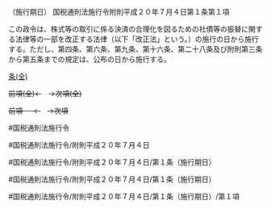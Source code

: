 （施行期日）
国税通則法施行令附則平成２０年７月４日第１条第１項

この政令は、株式等の取引に係る決済の合理化を図るための社債等の振替に関する法律等の一部を改正する法律（以下「改正法」という。）の施行の日から施行する。ただし、第四条、第六条、第九条、第十六条、第二十八条及び附則第三条から第五条までの規定は、公布の日から施行する。

[条(全)](国税通則法施行＿令附則平成２０年７月４日第１条_.md)

~~前項(全)←~~　~~→次項(全)~~

~~前項 　 ←~~　~~→次項~~



#国税通則法施行令

#国税通則法施行令/附則平成２０年７月４日

#国税通則法施行令/附則平成２０年７月４日/第１条（施行期日）

#国税通則法施行令/附則平成２０年７月４日/第１条（施行期日）

#国税通則法施行令/附則平成２０年７月４日/第１条（施行期日）/第１項

